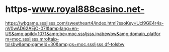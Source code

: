# https-www.royal888casino.net-
https://wbgame.sssjlsss.com/sweetheart4/index.html?ssoKey=Ucl9GE4r4s-nV0wAD62AEjO-07I&amp;lang=en-US&amp;apiId=1071&amp;be=moc.sssljsss.ipabewbw&amp;domain_platform=moc.sssljsss.mroftalp-tolsbw&amp;gameId=30&amp;gs=moc.sssljsss.df-tolsbw
